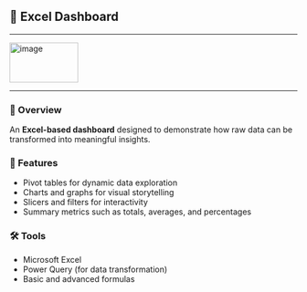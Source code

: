## 📘 Excel Dashboard

---

<img width="120" height="70" alt="image" src="https://github.com/user-attachments/assets/a1b80ea3-2cc8-4c33-9b18-efaafbb1e687" />

---

### 🎯 Overview
An **Excel-based dashboard** designed to demonstrate how raw data can be transformed into meaningful insights.  

### 📂 Features
- Pivot tables for dynamic data exploration  
- Charts and graphs for visual storytelling  
- Slicers and filters for interactivity  
- Summary metrics such as totals, averages, and percentages  

### 🛠 Tools
- Microsoft Excel  
- Power Query (for data transformation)  
- Basic and advanced formulas  
